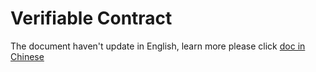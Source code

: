 # Verifiable Contract

The document haven't update in English, learn more please click [doc in Chinese](zh-cn/development/%5bChinese-Simplified%5d-%e5%8f%af%e9%aa%8c%e8%af%81%e5%90%88%e7%ba%a6)

